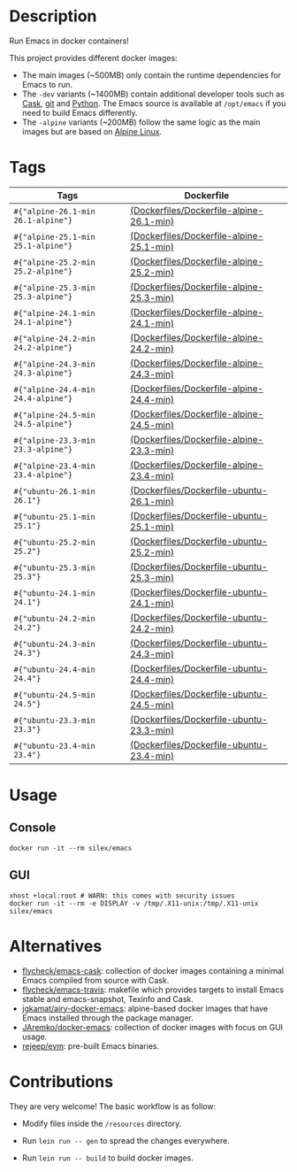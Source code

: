 <!-- -*- mode: markdown; -*- -->

# Description

Run Emacs in docker containers!

This project provides different docker images:

- The main images (~500MB) only contain the runtime dependencies for Emacs to run.
- The `-dev` variants (~1400MB) contain additional developer tools such as [Cask](https://cask.readthedocs.io),
  [git](https://git-scm.com) and [Python](https://www.python.org). The Emacs source is available at `/opt/emacs` if
  you need to build Emacs differently.
- The `-alpine` variants (~200MB) follow the same logic as the main images but are based on
  [Alpine Linux](https://alpinelinux.org).

# Tags

| Tags         | Dockerfile |
|--------------|------------|
| `#{"alpine-26.1-min 26.1-alpine"}` | [(Dockerfiles/Dockerfile-alpine-26.1-min)](https://github.com/conao3/docker-emacs/blob/master/Dockerfiles/Dockerfile-alpine-26.1-min) |
| `#{"alpine-25.1-min 25.1-alpine"}` | [(Dockerfiles/Dockerfile-alpine-25.1-min)](https://github.com/conao3/docker-emacs/blob/master/Dockerfiles/Dockerfile-alpine-25.1-min) |
| `#{"alpine-25.2-min 25.2-alpine"}` | [(Dockerfiles/Dockerfile-alpine-25.2-min)](https://github.com/conao3/docker-emacs/blob/master/Dockerfiles/Dockerfile-alpine-25.2-min) |
| `#{"alpine-25.3-min 25.3-alpine"}` | [(Dockerfiles/Dockerfile-alpine-25.3-min)](https://github.com/conao3/docker-emacs/blob/master/Dockerfiles/Dockerfile-alpine-25.3-min) |
| `#{"alpine-24.1-min 24.1-alpine"}` | [(Dockerfiles/Dockerfile-alpine-24.1-min)](https://github.com/conao3/docker-emacs/blob/master/Dockerfiles/Dockerfile-alpine-24.1-min) |
| `#{"alpine-24.2-min 24.2-alpine"}` | [(Dockerfiles/Dockerfile-alpine-24.2-min)](https://github.com/conao3/docker-emacs/blob/master/Dockerfiles/Dockerfile-alpine-24.2-min) |
| `#{"alpine-24.3-min 24.3-alpine"}` | [(Dockerfiles/Dockerfile-alpine-24.3-min)](https://github.com/conao3/docker-emacs/blob/master/Dockerfiles/Dockerfile-alpine-24.3-min) |
| `#{"alpine-24.4-min 24.4-alpine"}` | [(Dockerfiles/Dockerfile-alpine-24.4-min)](https://github.com/conao3/docker-emacs/blob/master/Dockerfiles/Dockerfile-alpine-24.4-min) |
| `#{"alpine-24.5-min 24.5-alpine"}` | [(Dockerfiles/Dockerfile-alpine-24.5-min)](https://github.com/conao3/docker-emacs/blob/master/Dockerfiles/Dockerfile-alpine-24.5-min) |
| `#{"alpine-23.3-min 23.3-alpine"}` | [(Dockerfiles/Dockerfile-alpine-23.3-min)](https://github.com/conao3/docker-emacs/blob/master/Dockerfiles/Dockerfile-alpine-23.3-min) |
| `#{"alpine-23.4-min 23.4-alpine"}` | [(Dockerfiles/Dockerfile-alpine-23.4-min)](https://github.com/conao3/docker-emacs/blob/master/Dockerfiles/Dockerfile-alpine-23.4-min) |
| `#{"ubuntu-26.1-min 26.1"}` | [(Dockerfiles/Dockerfile-ubuntu-26.1-min)](https://github.com/conao3/docker-emacs/blob/master/Dockerfiles/Dockerfile-ubuntu-26.1-min) |
| `#{"ubuntu-25.1-min 25.1"}` | [(Dockerfiles/Dockerfile-ubuntu-25.1-min)](https://github.com/conao3/docker-emacs/blob/master/Dockerfiles/Dockerfile-ubuntu-25.1-min) |
| `#{"ubuntu-25.2-min 25.2"}` | [(Dockerfiles/Dockerfile-ubuntu-25.2-min)](https://github.com/conao3/docker-emacs/blob/master/Dockerfiles/Dockerfile-ubuntu-25.2-min) |
| `#{"ubuntu-25.3-min 25.3"}` | [(Dockerfiles/Dockerfile-ubuntu-25.3-min)](https://github.com/conao3/docker-emacs/blob/master/Dockerfiles/Dockerfile-ubuntu-25.3-min) |
| `#{"ubuntu-24.1-min 24.1"}` | [(Dockerfiles/Dockerfile-ubuntu-24.1-min)](https://github.com/conao3/docker-emacs/blob/master/Dockerfiles/Dockerfile-ubuntu-24.1-min) |
| `#{"ubuntu-24.2-min 24.2"}` | [(Dockerfiles/Dockerfile-ubuntu-24.2-min)](https://github.com/conao3/docker-emacs/blob/master/Dockerfiles/Dockerfile-ubuntu-24.2-min) |
| `#{"ubuntu-24.3-min 24.3"}` | [(Dockerfiles/Dockerfile-ubuntu-24.3-min)](https://github.com/conao3/docker-emacs/blob/master/Dockerfiles/Dockerfile-ubuntu-24.3-min) |
| `#{"ubuntu-24.4-min 24.4"}` | [(Dockerfiles/Dockerfile-ubuntu-24.4-min)](https://github.com/conao3/docker-emacs/blob/master/Dockerfiles/Dockerfile-ubuntu-24.4-min) |
| `#{"ubuntu-24.5-min 24.5"}` | [(Dockerfiles/Dockerfile-ubuntu-24.5-min)](https://github.com/conao3/docker-emacs/blob/master/Dockerfiles/Dockerfile-ubuntu-24.5-min) |
| `#{"ubuntu-23.3-min 23.3"}` | [(Dockerfiles/Dockerfile-ubuntu-23.3-min)](https://github.com/conao3/docker-emacs/blob/master/Dockerfiles/Dockerfile-ubuntu-23.3-min) |
| `#{"ubuntu-23.4-min 23.4"}` | [(Dockerfiles/Dockerfile-ubuntu-23.4-min)](https://github.com/conao3/docker-emacs/blob/master/Dockerfiles/Dockerfile-ubuntu-23.4-min) |

# Usage

## Console

``` shell
docker run -it --rm silex/emacs
```

## GUI

``` shell
xhost +local:root # WARN: this comes with security issues
docker run -it --rm -e DISPLAY -v /tmp/.X11-unix:/tmp/.X11-unix silex/emacs
```

# Alternatives

- [flycheck/emacs-cask](https://hub.docker.com/r/flycheck/emacs-cask): collection of docker images containing a
  minimal Emacs compiled from source with Cask.
- [flycheck/emacs-travis](https://github.com/flycheck/emacs-travis): makefile which provides targets to
  install Emacs stable and emacs-snapshot, Texinfo and Cask.
- [jgkamat/airy-docker-emacs](https://github.com/jgkamat/airy-docker-emacs): alpine-based docker images that have
  Emacs installed through the package manager.
- [JAremko/docker-emacs](https://github.com/JAremko/docker-emacs): collection of docker images with focus on GUI usage.
- [rejeep/evm](https://github.com/rejeep/evm): pre-built Emacs binaries.

# Contributions

They are very welcome! The basic workflow is as follow:

- Modify files inside the `/resources` directory.
- Run `lein run -- gen` to spread the changes everywhere.

- Run `lein run -- build` to build docker images.
